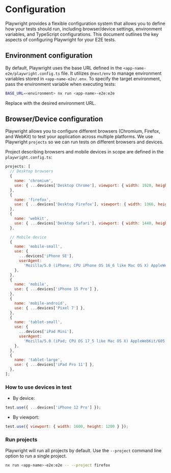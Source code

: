 # Configuration

Playwright provides a flexible configuration system that allows you to define how your tests should run, including browser/device settings, environment variables, and TypeScript configurations. This document outlines the key aspects of configuring Playwright for your E2E tests.

## Environment configuration

By default, Playwright uses the base URL defined in the `<app-name-e2e/playwright.config.ts` file. It utilizes `@next/env` to manage environment variables stored in `<app-name-e2e/.env`. To specify the target environment, pass the environment variable when executing tests:

```bash
BASE_URL=<environment> nx run <app-name>-e2e:e2e
```

Replace <environment> with the desired environment URL.

## Browser/Device configuration

Playwright allows you to configure different browsers (Chromium, Firefox, and WebKit) to test your application across multiple platforms. We use Playwright `projects` so we can run tests on different browsers and devices.

Project describing browsers and mobile devices in scope are defined in the `playwright.config.ts`:

```javascript
projects: [
  // Desktop browsers
  {
    name: 'chromium',
    use: { ...devices['Desktop Chrome'], viewport: { width: 1920, height: 1080 } },
  },
  {
    name: 'firefox',
    use: { ...devices['Desktop Firefox'], viewport: { width: 1366, height: 768 } },
  },
  {
    name: 'webkit',
    use: { ...devices['Desktop Safari'], viewport: { width: 1440, height: 900 } },
  },

  // Mobile device
  {
    name: 'mobile-small',
    use: {
      ...devices['iPhone SE'],
      userAgent:
        'Mozilla/5.0 (iPhone; CPU iPhone OS 16_6 like Mac OS X) AppleWebKit/605.1.15 (KHTML, like Gecko) Version/16.6 Mobile/15E148 Safari/604.1',
    },
  },
  {
    name: 'mobile',
    use: { ...devices['iPhone 15 Pro'] },
  },
  {
    name: 'mobile-android',
    use: { ...devices['Pixel 7'] },
  },
  {
    name: 'tablet-small',
    use: {
      ...devices['iPad Mini'],
      userAgent:
        'Mozilla/5.0 (iPad; CPU OS 17_5 like Mac OS X) AppleWebKit/605.1.15 (KHTML, like Gecko) Version/17.5 Mobile/15E148 Safari/604.1',
    },
  },
  {
    name: 'tablet-large',
    use: { ...devices['iPad Pro 11'] },
  },
];
```

### How to use devices in test

- By device:

```javascript
test.use({ ...devices['iPhone 12 Pro'] });
```

- By viewport:

```javascript
test.use({ viewport: { width: 1600, height: 1200 } });
```

### Run projects

Playwright will run all projects by default. Use the `--project` command line option to run a single project.

```bash
nx run <app-name>-e2e:e2e -- --project firefox
```
